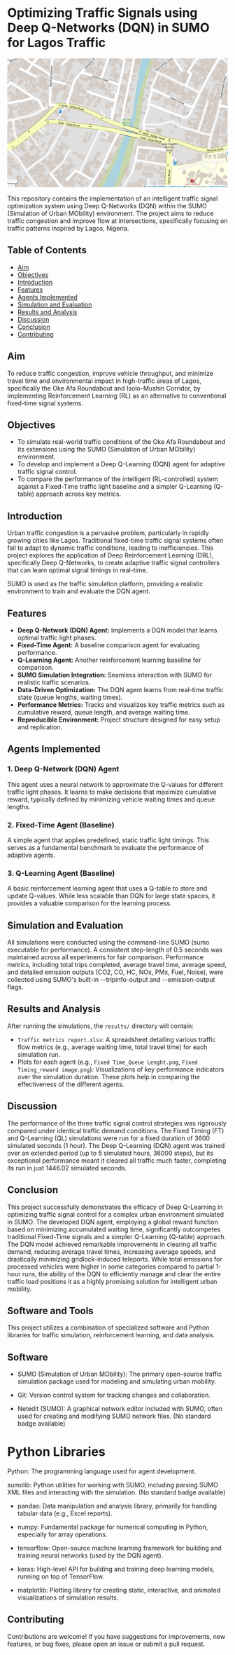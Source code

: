 # Optimizing Traffic Signals using Deep Q-Networks (DQN) in SUMO for Lagos Traffic

![Isolo-Egbe Map](https://raw.githubusercontent.com/Onabanjomicheal/Adaptive-Traffic-Signal-DQN/main/isolo_egbe.png)

This repository contains the implementation of an intelligent traffic signal optimization system using Deep Q-Networks (DQN) within the SUMO (Simulation of Urban MObility) environment. The project aims to reduce traffic congestion and improve flow at intersections, specifically focusing on traffic patterns inspired by Lagos, Nigeria.

## Table of Contents

- [Aim](#aim)
- [Objectives](#objectives)
- [Introduction](#introduction)
- [Features](#features)
- [Agents Implemented](#agents-implemented)
- [Simulation and Evaluation](#simulation-and-evaluation)
- [Results and Analysis](#results-and-analysis)
- [Discussion](#discussion)
- [Conclusion](#conclusion)
- [Contributing](#contributing)

## Aim
To reduce traffic congestion, improve vehicle throughput, and minimize travel time and environmental impact in high-traffic areas of Lagos, specifically the Oke Afa Roundabout and Isolo–Mushin Corridor, by implementing Reinforcement Learning (RL) as an alternative to conventional fixed-time signal systems.

## Objectives
-	To simulate real-world traffic conditions of the Oke Afa Roundabout and its extensions using the SUMO (Simulation of Urban MObility) environment.
-	To develop and implement a Deep Q-Learning (DQN) agent for adaptive traffic signal control.
-	To compare the performance of the intelligent (RL-controlled) system against a Fixed-Time traffic light baseline and a simpler Q-Learning (Q-table) approach across key metrics.


## Introduction

Urban traffic congestion is a pervasive problem, particularly in rapidly growing cities like Lagos. Traditional fixed-time traffic signal systems often fail to adapt to dynamic traffic conditions, leading to inefficiencies. This project explores the application of Deep Reinforcement Learning (DRL), specifically Deep Q-Networks, to create adaptive traffic signal controllers that can learn optimal signal timings in real-time.

SUMO is used as the traffic simulation platform, providing a realistic environment to train and evaluate the DQN agent.

## Features

-   **Deep Q-Network (DQN) Agent:** Implements a DQN model that learns optimal traffic light phases.
-   **Fixed-Time Agent:** A baseline comparison agent for evaluating performance.
-   **Q-Learning Agent:** Another reinforcement learning baseline for comparison.
-   **SUMO Simulation Integration:** Seamless interaction with SUMO for realistic traffic scenarios.
-   **Data-Driven Optimization:** The DQN agent learns from real-time traffic state (queue lengths, waiting times).
-   **Performance Metrics:** Tracks and visualizes key traffic metrics such as cumulative reward, queue length, and average waiting time.
-   **Reproducible Environment:** Project structure designed for easy setup and replication.

## Agents Implemented

### 1. Deep Q-Network (DQN) Agent

This agent uses a neural network to approximate the Q-values for different traffic light phases. It learns to make decisions that maximize cumulative reward, typically defined by minimizing vehicle waiting times and queue lengths.

### 2. Fixed-Time Agent (Baseline)

A simple agent that applies predefined, static traffic light timings. This serves as a fundamental benchmark to evaluate the performance of adaptive agents.

### 3. Q-Learning Agent (Baseline)

A basic reinforcement learning agent that uses a Q-table to store and update Q-values. While less scalable than DQN for large state spaces, it provides a valuable comparison for the learning process.

## Simulation and Evaluation

All simulations were conducted using the command-line SUMO (sumo executable for performance). A consistent step-length of 0.5 seconds was maintained across all experiments for fair comparison. Performance metrics, including total trips completed, average travel time, average speed, and detailed emission outputs (CO2, CO, HC, NOx, PMx, Fuel, Noise), were collected using SUMO's built-in --tripinfo-output and --emission-output flags.

## Results and Analysis

After running the simulations, the `results/` directory will contain:

-   `Traffic metrics report.xlsx`: A spreadsheet detailing various traffic flow metrics (e.g., average waiting time, total travel time) for each simulation run.
-   Plots for each agent (e.g., `Fixed Time_Queue Lenght.png`, `Fixed Timing_reward image.png`): Visualizations of key performance indicators over the simulation duration. These plots help in comparing the effectiveness of the different agents.

## Discussion
The performance of the three traffic signal control strategies was rigorously compared under identical traffic demand conditions. The Fixed Timing (FT) and Q-Learning (QL) simulations were run for a fixed duration of 3600 simulated seconds (1 hour). The Deep Q-Learning (DQN) agent was trained over an extended period (up to 5 simulated hours, 36000 steps), but its exceptional performance meant it cleared all traffic much faster, completing its run in just 1446.02 simulated seconds.

## Conclusion

This project successfully demonstrates the efficacy of Deep Q-Learning in optimizing traffic signal control for a complex urban environment simulated in SUMO. The developed DQN agent, employing a global reward function based on minimizing accumulated waiting time, significantly outcompetes traditional Fixed-Time signals and a simpler Q-Learning (Q-table) approach. The DQN model achieved remarkable improvements in clearing all traffic demand, reducing average travel times, increasing average speeds, and drastically minimizing gridlock-induced teleports. While total emissions for processed vehicles were higher in some categories compared to partial 1-hour runs, the ability of the DQN to efficiently manage and clear the entire traffic load positions it as a highly promising solution for intelligent urban mobility.

## Software and Tools

This project utilizes a combination of specialized software and Python libraries for traffic simulation, reinforcement learning, and data analysis.

## Software
- SUMO (Simulation of Urban MObility): The primary open-source traffic simulation package used for modeling and simulating urban mobility.

- Git: Version control system for tracking changes and collaboration.

- Netedit (SUMO): A graphical network editor included with SUMO, often used for creating and modifying SUMO network files. (No standard badge available)

# Python Libraries
 Python: The programming language used for agent development.

sumolib: Python utilities for working with SUMO, including parsing SUMO XML files and interacting with the simulation. (No standard badge available)

- pandas: Data manipulation and analysis library, primarily for handling tabular data (e.g., Excel reports).

- numpy: Fundamental package for numerical computing in Python, especially for array operations.

- tensorflow: Open-source machine learning framework for building and training neural networks (used by the DQN agent).

- keras: High-level API for building and training deep learning models, running on top of TensorFlow.

- matplotlib: Plotting library for creating static, interactive, and animated visualizations of simulation results.


## Contributing

Contributions are welcome! If you have suggestions for improvements, new features, or bug fixes, please open an issue or submit a pull request.
